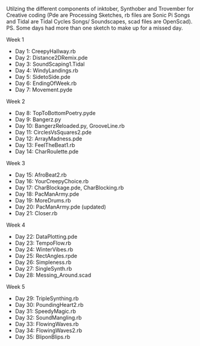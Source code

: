 Utilzing the different components of inktober, Synthober and Trovember for Creative coding (Pde are Processing Sketches, rb files are Sonic Pi Songs and Tidal are Tidal Cycles Songs/ Soundscapes, scad files are OpenScad). PS. Some days had more than one sketch to make up for a missed day. 


Week 1
  + Day 1: CreepyHallway.rb	
  + Day 2: Distance2DRemix.pde
  + Day 3: SoundScaping1.Tidal
  + Day 4: WindyLandings.rb
  + Day 5: SidetoSide.pde
  + Day 6: EndingOfWeek.rb
  + Day 7: Movement.pyde
  
Week 2
  + Day 8: TopToBottomPoetry.pyde
  + Day 9: Bangerz.py
  + Day 10: BangerzReloaded.py, GrooveLine.rb
  + Day 11: CirclesVsSquares2.pde
  + Day 12: ArrayMadness.pde
  + Day 13: FeelTheBeat1.rb
  + Day 14: CharRoulette.pde

Week 3
  + Day 15: AfroBeat2.rb
  + Day 16: YourCreepyChoice.rb
  + Day 17: CharBlockage.pde, CharBlocking.rb
  + Day 18: PacManArmy.pde
  + Day 19: MoreDrums.rb
  + Day 20: PacManArmy.pde (updated)
  + Day 21: Closer.rb
  
Week 4
  + Day 22: DataPlotting.pde
  + Day 23: TempoFlow.rb
  + Day 24: WinterVibes.rb
  + Day 25: RectAngles.rpde
  + Day 26: Simpleness.rb
  + Day 27: SingleSynth.rb
  + Day 28: Messing_Around.scad

Week 5
  + Day 29: TripleSynthing.rb
  + Day 30: PoundingHeart2.rb
  + Day 31: SpeedyMagic.rb
  + Day 32: SoundMangling.rb
  + Day 33: FlowingWaves.rb
  + Day 34: FlowingWaves2.rb
  + Day 35: BliponBlips.rb
 
